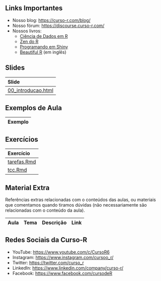 
<!-- README.md is generated from README.Rmd. Please edit that file -->

## Links Importantes

- Nosso blog: <https://curso-r.com/blog/>
- Nosso fórum: <https://discourse.curso-r.com/>
- Nossos livros:
  - [Ciência de Dados em R](https://livro.curso-r.com/)
  - [Zen do R](https://curso-r.github.io/zen-do-r/)
  - [Programando em Shiny](https://programando-em-shiny.curso-r.com/)
  - [Beautiful R](https://curso-r.github.io/beautiful-r/) (em inglês)

## Slides

| Slide                                                                                             |
|:--------------------------------------------------------------------------------------------------|
| [00_introducao.html](https://curso-r.github.io/202305-r4ds-3/materiais/slides/00_introducao.html) |

## Exemplos de Aula

| Exemplo |
|:--------|

## Exercícios

| Exercício                                                                               |
|:----------------------------------------------------------------------------------------|
| [tarefas.Rmd](https://curso-r.github.io/202305-r4ds-3/materiais/exercicios/tarefas.Rmd) |
| [tcc.Rmd](https://curso-r.github.io/202305-r4ds-3/materiais/exercicios/tcc.Rmd)         |

## Material Extra

Referências extras relacionadas com o conteúdos das aulas, ou materiais
que comentamos quando tiramos dúvidas (não necessariamente são
relacionadas com o conteúdo da aula).

| Aula | Tema | Descrição | Link |
|:-----|:-----|:----------|:-----|

## Redes Sociais da Curso-R

- YouTube: <https://www.youtube.com/c/CursoR6>
- Instagram: <https://www.instagram.com/cursoo_r/>
- Twitter: <https://twitter.com/curso_r>
- LinkedIn: <https://www.linkedin.com/company/curso-r/>
- Facebook: <https://www.facebook.com/cursodeR>
